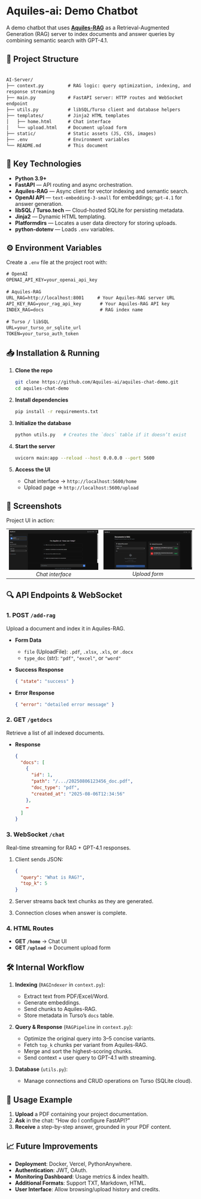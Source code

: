 # Aquiles-ai: Demo Chatbot

A demo chatbot that uses **[Aquiles-RAG](https://github.com/Aquiles-ai/Aquiles-RAG)** as a Retrieval-Augmented Generation (RAG) server to index documents and answer queries by combining semantic search with GPT-4.1.

## 📂 Project Structure

```

AI-Server/
├── context.py         # RAG logic: query optimization, indexing, and response streaming
├── main.py            # FastAPI server: HTTP routes and WebSocket endpoint
├── utils.py           # libSQL/Turso client and database helpers
├── templates/         # Jinja2 HTML templates
│   ├── home.html      # Chat interface
│   └── upload.html    # Document upload form
├── static/            # Static assets (JS, CSS, images)
├── .env               # Environment variables
└── README.md          # This document

```

## 🚀 Key Technologies

- **Python 3.9+**  
- **FastAPI** — API routing and async orchestration.  
- **Aquiles-RAG** — Async client for vector indexing and semantic search.  
- **OpenAI API** — `text-embedding-3-small` for embeddings; `gpt-4.1` for answer generation.  
- **libSQL / Turso.tech** — Cloud-hosted SQLite for persisting metadata.  
- **Jinja2** — Dynamic HTML templating.  
- **Platformdirs** — Locates a user data directory for storing uploads.  
- **python-dotenv** — Loads `.env` variables.

## ⚙️ Environment Variables

Create a `.env` file at the project root with:

```dotenv
# OpenAI
OPENAI_API_KEY=your_openai_api_key

# Aquiles-RAG
URL_RAG=http://localhost:8001     # Your Aquiles-RAG server URL
API_KEY_RAG=your_rag_api_key       # Your Aquiles-RAG API key
INDEX_RAG=docs                     # RAG index name

# Turso / libSQL
URL=your_turso_or_sqlite_url
TOKEN=your_turso_auth_token
```

## 📥 Installation & Running

1. **Clone the repo**

   ```bash
   git clone https://github.com/Aquiles-ai/aquiles-chat-demo.git
   cd aquiles-chat-demo
   ```

2. **Install dependencies**

   ```bash
   pip install -r requirements.txt
   ```

3. **Initialize the database**

   ```bash
   python utils.py   # Creates the `docs` table if it doesn’t exist
   ```

4. **Start the server**

   ```bash
   uvicorn main:app --reload --host 0.0.0.0 --port 5600
   ```

5. **Access the UI**

   * Chat interface → `http://localhost:5600/home`
   * Upload page    → `http://localhost:5600/upload`

## 📸 Screenshots

Project UI in action:

<table>
  <tr>
    <td align="center">
      <img src="static/aquileschat.PNG" alt="Chat Interface" width="300px"/><br/>
      <em>Chat interface</em>
    </td>
    <td align="center">
      <img src="static/aquilesup.PNG" alt="Document Upload" width="300px"/><br/>
      <em>Upload form</em>
    </td>
  </tr>
</table>


## 🔍 API Endpoints & WebSocket

### 1. POST `/add-rag`

Upload a document and index it in Aquiles-RAG.

* **Form Data**

  * `file` (UploadFile): `.pdf`, `.xlsx`, `.xls`, or `.docx`
  * `type_doc` (str): `"pdf"`, `"excel"`, or `"word"`

* **Success Response**

  ```json
  { "state": "success" }
  ```

* **Error Response**

  ```json
  { "error": "detailed error message" }
  ```

### 2. GET `/getdocs`

Retrieve a list of all indexed documents.

* **Response**

  ```json
  {
    "docs": [
      {
        "id": 1,
        "path": "/.../20250806123456_doc.pdf",
        "doc_type": "pdf",
        "created_at": "2025-08-06T12:34:56"
      },
      …
    ]
  }
  ```

### 3. WebSocket `/chat`

Real-time streaming for RAG + GPT-4.1 responses.

1. Client sends JSON:

   ```json
   {
     "query": "What is RAG?",
     "top_k": 5
   }
   ```
2. Server streams back text chunks as they are generated.
3. Connection closes when answer is complete.

### 4. HTML Routes

* **GET `/home`** → Chat UI
* **GET `/upload`** → Document upload form

## 🛠️ Internal Workflow

1. **Indexing** (`RAGIndexer` in `context.py`):

   * Extract text from PDF/Excel/Word.
   * Generate embeddings.
   * Send chunks to Aquiles-RAG.
   * Store metadata in Turso’s `docs` table.

2. **Query & Response** (`RAGPipeline` in `context.py`):

   * Optimize the original query into 3–5 concise variants.
   * Fetch `top_k` chunks per variant from Aquiles-RAG.
   * Merge and sort the highest-scoring chunks.
   * Send context + user query to GPT-4.1 with streaming.

3. **Database** (`utils.py`):

   * Manage connections and CRUD operations on Turso (SQLite cloud).


## 🤖 Usage Example

1. **Upload** a PDF containing your project documentation.
2. **Ask** in the chat: “How do I configure FastAPI?”
3. **Receive** a step-by-step answer, grounded in your PDF content.



## 📈 Future Improvements

* **Deployment**: Docker, Vercel, PythonAnywhere.
* **Authentication**: JWT, OAuth.
* **Monitoring Dashboard**: Usage metrics & index health.
* **Additional Formats**: Support TXT, Markdown, HTML.
* **User Interface**: Allow browsing/upload history and credits.
